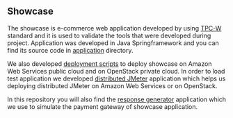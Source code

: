 ## Showcase

The showcase is e-commerce web application developed by using [TPC-W](http://www.tpc.org/tpcw/) standard and it is used to validate the tools that were developed during project. Application was developed in Java Springframework and you can find its source code in [application](https://github.com/CloudScale-Project/Showcase/tree/master/application) directory. 

We also developed [deployment scripts](https://github.com/CloudScale-Project/Showcase/tree/master/deployment-scripts) to deploy showcase on Amazon Web Services public cloud and on OpenStack private cloud. In order to load test application we developed [distributed JMeter](https://github.com/CloudScale-Project/Showcase/tree/master/distributed-jmeter) application which helps us deploying distributed JMeter on Amazon Web Services or on OpenStack.

In this repository you will also find the [response generator](https://github.com/CloudScale-Project/Showcase/tree/master/response-generator) application which we use to simulate the payment gateway of showcase application.

